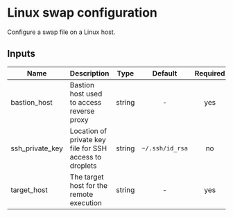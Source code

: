 # Linux swap configuration

Configure a swap file on a Linux host.

## Inputs

| Name | Description | Type | Default | Required |
|------|-------------|:----:|:-----:|:-----:|
| bastion\_host | Bastion host used to access reverse proxy | string | - | yes |
| ssh\_private\_key | Location of private key file for SSH access to droplets | string | `~/.ssh/id_rsa` | no |
| target\_host | The target host for the remote execution | string | - | yes |


